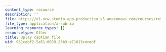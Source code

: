 ```yaml
---
content_type: resource
description: ''
file: https://ol-ocw-studio-app-production.s3.amazonaws.com/courses/res-ll-005-mathematics-of-big-data-and-machine-learning-january-iap-2020/961cebf25a51003926b3e71013cecedf_mbr667kATEg.srt
file_type: application/x-subrip
learning_resource_types: []
resourcetype: Other
title: 3play caption file
uid: 961cebf2-5a51-0039-26b3-e71013cecedf
---
```

